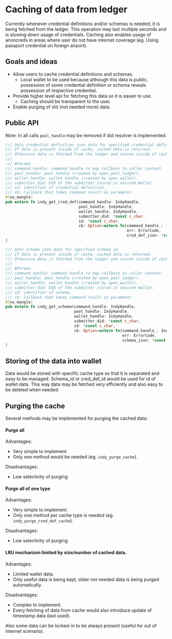 # Caching of data from ledger

Currently whenever credential definitions and/or schemas is needed, it is being fetched from the ledger.
This operation may last multiple seconds and is slowing down usage of credentials.
Caching also enables usage of anoncreds in areas where user do not have internet coverage (eg. Using passport credential on foreign airport).

## Goals and ideas

* Allow users to cache credential definitions and schemas.
  * Local wallet to be used because although this data is public, possession of some credential definition or schema reveals possession of respective credential. 
* Provide higher level api for fetching this data so it is easier to use.
  * Caching should be transparent to the user.
* Enable purging of old (not needed more) data.
  
## Public API

Note: In all calls `pool_handle` may be removed if did resolver is implemented.

```Rust
/// Gets credential definition json data for specified credential definition id.
/// If data is present inside of cache, cached data is returned.
/// Otherwise data is fetched from the ledger and stored inside of cache for future use.
/// 
/// #Params
/// command_handle: command handle to map callback to caller context.
/// pool_handle: pool handle (created by open_pool_ledger).
/// wallet_handle: wallet handle (created by open_wallet).
/// submitter_did: DID of the submitter stored in secured Wallet.
/// id: identifier of credential definition.
/// cb: Callback that takes command result as parameter.
#[no_mangle]
pub extern fn indy_get_cred_def(command_handle: IndyHandle,
                                pool_handle: IndyHandle,
                                wallet_handle: IndyHandle,
                                submitter_did: *const c_char,
                                id: *const c_char,
                                cb: Option<extern fn(command_handle_: IndyHandle,
                                                     err: ErrorCode,
                                                     cred_def_json: *const c_char)>) -> ErrorCode {
}

/// Gets schema json data for specified schema id.
/// If data is present inside of cache, cached data is returned.
/// Otherwise data is fetched from the ledger and stored inside of cache for future use.
/// 
/// #Params
/// command_handle: command handle to map callback to caller context.
/// pool_handle: pool handle (created by open_pool_ledger).
/// wallet_handle: wallet handle (created by open_wallet).
/// submitter_did: DID of the submitter stored in secured Wallet.
/// id: identifier of schema.
/// cb: Callback that takes command result as parameter.
#[no_mangle]
pub extern fn indy_get_schema(command_handle: IndyHandle,
                              pool_handle: IndyHandle,
                              wallet_handle: IndyHandle,
                              submitter_did: *const c_char,
                              id: *const c_char,
                              cb: Option<extern fn(command_handle_: IndyHandle,
                                                   err: ErrorCode,
                                                   schema_json: *const c_char)>) -> ErrorCode {
}
```

## Storing of the data into wallet

Data would be stored with specific cache type so that it is separated and easy to be managed.
Schema_id or cred_def_id would be used for id of wallet data.
This way data may be fetched very efficiently and also easy to be deleted when needed.

## Purging the cache

Several methods may be implemented for purging the cached data:

#### Purge all

Advantages:
* Very simple to implement.
* Only one method would be needed (eg. `indy_purge_cache`).

Disadvantages:
* Low selectivity of purging

#### Purge all of one type

Advantages:
* Very simple to implement.
* Only one method per cache type is needed (eg. `indy_purge_cred_def_cache`).

Disadvantages:
* Low selectivity of purging

#### LRU mechanism limited by size/number of cached data.

Advantages:
* Limited wallet data.
* Only useful data is being kept, older not needed data is being purged automatically.

Disadvantages:
* Complex to implement.
* Every fetching of data from cache would also introduce update of timestamp data (last used).

Also some data can be locked-in to be always present (useful for out of internet scenario).